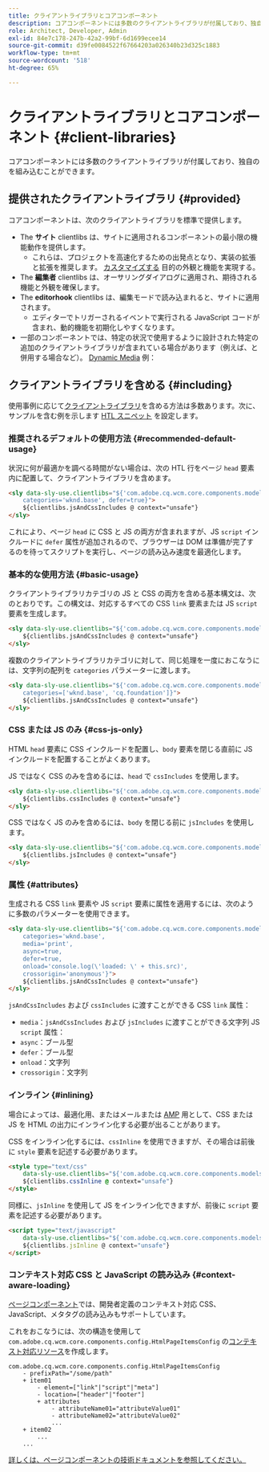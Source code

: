 ```yaml
---
title: クライアントライブラリとコアコンポーネント
description: コアコンポーネントには多数のクライアントライブラリが付属しており、独自のを組み込むことができます。
role: Architect, Developer, Admin
exl-id: 84e7c178-247b-42a2-99bf-6d1699ecee14
source-git-commit: d39fe0084522f67664203a026340b23d325c1883
workflow-type: tm+mt
source-wordcount: '518'
ht-degree: 65%

---
```



# クライアントライブラリとコアコンポーネント {#client-libraries}

コアコンポーネントには多数のクライアントライブラリが付属しており、独自のを組み込むことができます。

## 提供されたクライアントライブラリ {#provided}

コアコンポーネントは、次のクライアントライブラリを標準で提供します。

* The **サイト** clientlibs は、サイトに適用されるコンポーネントの最小限の機能動作を提供します。
   * これらは、プロジェクトを高速化するための出発点となり、実装の拡張と拡張を推奨します。 [カスタマイズする](/help/developing/customizing.md) 目的の外観と機能を実現する。
* The **編集者** clientlibs は、オーサリングダイアログに適用され、期待される機能と外観を確保します。
* The **editorhook** clientlibs は、編集モードで読み込まれると、サイトに適用されます。
   * エディターでトリガーされるイベントで実行される JavaScript コードが含まれ、動的機能を初期化しやすくなります。
* 一部のコンポーネントでは、特定の状況で使用するように設計された特定の追加のクライアントライブラリが含まれている場合があります（例えば、と併用する場合など）。 [Dynamic Media](/help/components/image.md#dynamic-media) 例：

## クライアントライブラリを含める {#including}

使用事例に応じて[クライアントライブラリ](/help/developing/archetype/front-end.md#clientlibs)を含める方法は多数あります。次に、サンプルを含む例を示します [HTL スニペット](https://experienceleague.adobe.com/docs/experience-manager-htl/using/overview.html?lang=ja) を設定します。

### 推奨されるデフォルトの使用方法 {#recommended-default-usage}

状況に何が最適かを調べる時間がない場合は、次の HTL 行をページ `head` 要素内に配置して、クライアントライブラリを含めます。

```html
<sly data-sly-use.clientlibs="${'com.adobe.cq.wcm.core.components.models.ClientLibraries' @
    categories='wknd.base', defer=true}">
    ${clientlibs.jsAndCssIncludes @ context="unsafe"}
</sly>
```

これにより、ページ `head` に CSS と JS の両方が含まれますが、JS `script` インクルードに `defer` 属性が追加されるので、ブラウザーは DOM は準備が完了するのを待ってスクリプトを実行し、ページの読み込み速度を最適化します。

### 基本的な使用方法 {#basic-usage}

クライアントライブラリカテゴリの JS と CSS の両方を含める基本構文は、次のとおりです。この構文は、対応するすべての CSS `link` 要素または JS `script` 要素を生成します。

```html
<sly data-sly-use.clientlibs="${'com.adobe.cq.wcm.core.components.models.ClientLibraries' @ categories='wknd.base'}">
    ${clientlibs.jsAndCssIncludes @ context="unsafe"}
</sly>
```

複数のクライアントライブラリカテゴリに対して、同じ処理を一度におこなうには、文字列の配列を `categories` パラメーターに渡します。

```html
<sly data-sly-use.clientlibs="${'com.adobe.cq.wcm.core.components.models.ClientLibraries' @
    categories=['wknd.base', 'cq.foundation']}">
    ${clientlibs.jsAndCssIncludes @ context="unsafe"}
</sly>
```

### CSS または JS のみ {#css-js-only}

HTML `head` 要素に CSS インクルードを配置し、`body` 要素を閉じる直前に JS インクルードを配置することがよくあります。

JS ではなく CSS のみを含めるには、`head` で `cssIncludes` を使用します。

```html
<sly data-sly-use.clientlibs="${'com.adobe.cq.wcm.core.components.models.ClientLibraries' @ categories='wknd.base'}">
    ${clientlibs.cssIncludes @ context="unsafe"}
</sly>
```

CSS ではなく JS のみを含めるには、`body` を閉じる前に `jsIncludes` を使用します。

```html
<sly data-sly-use.clientlibs="${'com.adobe.cq.wcm.core.components.models.ClientLibraries' @ categories='wknd.base'}">
    ${clientlibs.jsIncludes @ context="unsafe"}
</sly>
```

### 属性 {#attributes}

生成される CSS `link` 要素や JS `script` 要素に属性を適用するには、次のように多数のパラメーターを使用できます。

```html
<sly data-sly-use.clientlibs="${'com.adobe.cq.wcm.core.components.models.ClientLibraries' @
    categories='wknd.base',
    media='print',
    async=true,
    defer=true,
    onload='console.log(\'loaded: \' + this.src)',
    crossorigin='anonymous'}">
    ${clientlibs.jsAndCssIncludes @ context="unsafe"}
</sly>
```

`jsAndCssIncludes` および `cssIncludes` に渡すことができる CSS `link` 属性：

* `media`：`jsAndCssIncludes` および `jsIncludes` に渡すことができる文字列 JS `script` 属性：
* `async`：ブール型
* `defer`：ブール型
* `onload`：文字列
* `crossorigin`：文字列

### インライン {#inlining}

場合によっては、最適化用、またはメールまたは [AMP](amp.md) 用として、CSS または JS を HTML の出力にインライン化する必要が出ることがあります。

CSS をインライン化するには、`cssInline` を使用できますが、その場合は前後に `style` 要素を記述する必要があります。

```html
<style type="text/css"
    data-sly-use.clientlibs="${'com.adobe.cq.wcm.core.components.models.ClientLibraries' @ categories='wknd.base'}">
    ${clientlibs.cssInline @ context="unsafe"}
</style>
```

同様に、`jsInline` を使用して JS をインライン化できますが、前後に `script` 要素を記述する必要があります。

```html
<script type="text/javascript"
    data-sly-use.clientlibs="${'com.adobe.cq.wcm.core.components.models.ClientLibraries' @ categories='wknd.base'}">
    ${clientlibs.jsInline @ context="unsafe"}
</script>
```

### コンテキスト対応 CSS と JavaScript の読み込み {#context-aware-loading}

[ページコンポーネント](/help/components/page.md)では、開発者定義のコンテキスト対応 CSS、JavaScript、メタタグの読み込みもサポートしています。

これをおこなうには、次の構造を使用して `com.adobe.cq.wcm.core.components.config.HtmlPageItemsConfig` の[コンテキスト対応リソース](context-aware-configs.md)を作成します。

```text
com.adobe.cq.wcm.core.components.config.HtmlPageItemsConfig
    - prefixPath="/some/path"
    + item01
        - element=["link"|"script"|"meta"]
        - location=["header"|"footer"]
        + attributes
            - attributeName01="attributeValue01"
            - attributeName02="attributeValue02"
            ...
    + item02
        ...
    ...
```

[詳しくは、ページコンポーネントの技術ドキュメントを参照してください。](https://github.com/adobe/aem-core-wcm-components/tree/master/content/src/content/jcr_root/apps/core/wcm/components/page/v2/page#loading-of-context-aware-cssjs)
